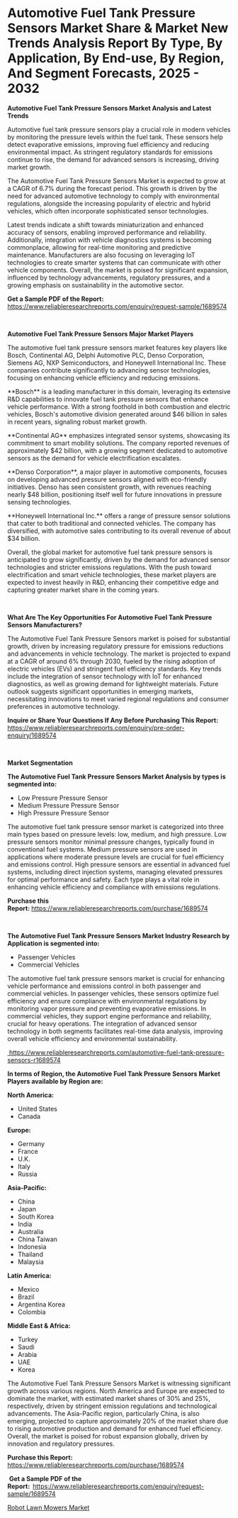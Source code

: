 <p><h1>Automotive Fuel Tank Pressure Sensors Market Share & Market New Trends Analysis Report By Type, By Application, By End-use, By Region, And Segment Forecasts, 2025 - 2032</h1></p><p><strong>Automotive Fuel Tank Pressure Sensors Market Analysis and Latest Trends</strong></p>
<p><p>Automotive fuel tank pressure sensors play a crucial role in modern vehicles by monitoring the pressure levels within the fuel tank. These sensors help detect evaporative emissions, improving fuel efficiency and reducing environmental impact. As stringent regulatory standards for emissions continue to rise, the demand for advanced sensors is increasing, driving market growth.</p><p>The Automotive Fuel Tank Pressure Sensors Market is expected to grow at a CAGR of 6.7% during the forecast period. This growth is driven by the need for advanced automotive technology to comply with environmental regulations, alongside the increasing popularity of electric and hybrid vehicles, which often incorporate sophisticated sensor technologies. </p><p>Latest trends indicate a shift towards miniaturization and enhanced accuracy of sensors, enabling improved performance and reliability. Additionally, integration with vehicle diagnostics systems is becoming commonplace, allowing for real-time monitoring and predictive maintenance. Manufacturers are also focusing on leveraging IoT technologies to create smarter systems that can communicate with other vehicle components. Overall, the market is poised for significant expansion, influenced by technology advancements, regulatory pressures, and a growing emphasis on sustainability in the automotive sector.</p></p>
<p><strong>Get a Sample PDF of the Report:&nbsp;</strong> <a href="https://www.reliableresearchreports.com/enquiry/request-sample/1689574?utm_campaign=3079&utm_medium=2&utm_source=Github&utm_content=ia&utm_term=26032025&utm_id=automotive-fuel-tank-pressure-sensors">https://www.reliableresearchreports.com/enquiry/request-sample/1689574</a></p>
<p>&nbsp;</p>
<p><strong>Automotive Fuel Tank Pressure Sensors Major Market Players</strong></p>
<p><p>The automotive fuel tank pressure sensors market features key players like Bosch, Continental AG, Delphi Automotive PLC, Denso Corporation, Siemens AG, NXP Semiconductors, and Honeywell International Inc. These companies contribute significantly to advancing sensor technologies, focusing on enhancing vehicle efficiency and reducing emissions.</p><p>**Bosch** is a leading manufacturer in this domain, leveraging its extensive R&D capabilities to innovate fuel tank pressure sensors that enhance vehicle performance. With a strong foothold in both combustion and electric vehicles, Bosch's automotive division generated around $46 billion in sales in recent years, signaling robust market growth.</p><p>**Continental AG** emphasizes integrated sensor systems, showcasing its commitment to smart mobility solutions. The company reported revenues of approximately $42 billion, with a growing segment dedicated to automotive sensors as the demand for vehicle electrification escalates.</p><p>**Denso Corporation**, a major player in automotive components, focuses on developing advanced pressure sensors aligned with eco-friendly initiatives. Denso has seen consistent growth, with revenues reaching nearly $48 billion, positioning itself well for future innovations in pressure sensing technologies.</p><p>**Honeywell International Inc.** offers a range of pressure sensor solutions that cater to both traditional and connected vehicles. The company has diversified, with automotive sales contributing to its overall revenue of about $34 billion.</p><p>Overall, the global market for automotive fuel tank pressure sensors is anticipated to grow significantly, driven by the demand for advanced sensor technologies and stricter emissions regulations. With the push toward electrification and smart vehicle technologies, these market players are expected to invest heavily in R&D, enhancing their competitive edge and capturing greater market share in the coming years.</p></p>
<p>&nbsp;</p>
<p><strong>What Are The Key Opportunities For Automotive Fuel Tank Pressure Sensors Manufacturers?</strong></p>
<p><p>The Automotive Fuel Tank Pressure Sensors market is poised for substantial growth, driven by increasing regulatory pressure for emissions reductions and advancements in vehicle technology. The market is projected to expand at a CAGR of around 6% through 2030, fueled by the rising adoption of electric vehicles (EVs) and stringent fuel efficiency standards. Key trends include the integration of sensor technology with IoT for enhanced diagnostics, as well as growing demand for lightweight materials. Future outlook suggests significant opportunities in emerging markets, necessitating innovations to meet varied regional regulations and consumer preferences in automotive technology.</p></p>
<p><strong>Inquire or Share Your Questions If Any Before Purchasing This Report:</strong> <a href="https://www.reliableresearchreports.com/enquiry/pre-order-enquiry/1689574?utm_campaign=3079&utm_medium=2&utm_source=Github&utm_content=ia&utm_term=26032025&utm_id=automotive-fuel-tank-pressure-sensors">https://www.reliableresearchreports.com/enquiry/pre-order-enquiry/1689574</a></p>
<p>&nbsp;</p>
<p><strong>Market Segmentation</strong></p>
<p><strong>The Automotive Fuel Tank Pressure Sensors Market Analysis by types is segmented into:</strong></p>
<p><ul><li>Low Pressure Pressure Sensor</li><li>Medium Pressure Pressure Sensor</li><li>High Pressure Pressure Sensor</li></ul></p>
<p><p>The automotive fuel tank pressure sensor market is categorized into three main types based on pressure levels: low, medium, and high pressure. Low pressure sensors monitor minimal pressure changes, typically found in conventional fuel systems. Medium pressure sensors are used in applications where moderate pressure levels are crucial for fuel efficiency and emissions control. High pressure sensors are essential in advanced fuel systems, including direct injection systems, managing elevated pressures for optimal performance and safety. Each type plays a vital role in enhancing vehicle efficiency and compliance with emissions regulations.</p></p>
<p><strong>Purchase this Report:&nbsp;</strong><a href="https://www.reliableresearchreports.com/purchase/1689574?utm_campaign=3079&utm_medium=2&utm_source=Github&utm_content=ia&utm_term=26032025&utm_id=automotive-fuel-tank-pressure-sensors">https://www.reliableresearchreports.com/purchase/1689574</a></p>
<p>&nbsp;</p>
<p><strong>The Automotive Fuel Tank Pressure Sensors Market Industry Research by Application is segmented into:</strong></p>
<p><ul><li>Passenger Vehicles</li><li>Commercial Vehicles</li></ul></p>
<p><p>The automotive fuel tank pressure sensors market is crucial for enhancing vehicle performance and emissions control in both passenger and commercial vehicles. In passenger vehicles, these sensors optimize fuel efficiency and ensure compliance with environmental regulations by monitoring vapor pressure and preventing evaporative emissions. In commercial vehicles, they support engine performance and reliability, crucial for heavy operations. The integration of advanced sensor technology in both segments facilitates real-time data analysis, improving overall vehicle efficiency and environmental sustainability.</p></p>
<p><a href="https://www.reliableresearchreports.com/automotive-fuel-tank-pressure-sensors-r1689574?utm_campaign=3079&utm_medium=2&utm_source=Github&utm_content=ia&utm_term=26032025&utm_id=automotive-fuel-tank-pressure-sensors">&nbsp;https://www.reliableresearchreports.com/automotive-fuel-tank-pressure-sensors-r1689574</a></p>
<p><strong>In terms of Region, the Automotive Fuel Tank Pressure Sensors Market Players available by Region are:</strong></p>
<p>
    <p> <strong> North America: </strong>
        <ul>
            <li>United States</li>
            <li>Canada</li>
        </ul>
        </p> 
    <p> <strong> Europe: </strong>
        <ul>
            <li>Germany</li>
            <li>France</li>
            <li>U.K.</li>
            <li>Italy</li>
            <li>Russia</li>
        </ul>
        </p> 
    <p> <strong> Asia-Pacific: </strong>
        <ul>
            <li>China</li>
            <li>Japan</li>
            <li>South Korea</li>
            <li>India</li>
            <li>Australia</li>
            <li>China Taiwan</li>
            <li>Indonesia</li>
            <li>Thailand</li>
            <li>Malaysia</li>
        </ul>
        </p> 
    <p> <strong> Latin America: </strong>
        <ul>
            <li>Mexico</li>
            <li>Brazil</li>
            <li>Argentina Korea</li>
            <li>Colombia</li>
        </ul>
        </p> 
    <p> <strong> Middle East & Africa: </strong>
        <ul>
            <li>Turkey</li>
            <li>Saudi</li>
            <li>Arabia</li>
            <li>UAE</li>
            <li>Korea</li>
        </ul>
    </p>
    </p>
<p><p>The Automotive Fuel Tank Pressure Sensors Market is witnessing significant growth across various regions. North America and Europe are expected to dominate the market, with estimated market shares of 30% and 25%, respectively, driven by stringent emission regulations and technological advancements. The Asia-Pacific region, particularly China, is also emerging, projected to capture approximately 20% of the market share due to rising automotive production and demand for enhanced fuel efficiency. Overall, the market is poised for robust expansion globally, driven by innovation and regulatory pressures.</p></p>
<p><strong>Purchase this Report: </strong><a href="https://www.reliableresearchreports.com/purchase/1689574?utm_campaign=3079&utm_medium=2&utm_source=Github&utm_content=ia&utm_term=26032025&utm_id=automotive-fuel-tank-pressure-sensors">https://www.reliableresearchreports.com/purchase/1689574</a></p>
<p>&nbsp;<strong>Get a Sample PDF of the Report:&nbsp;&nbsp;</strong><a href="https://www.reliableresearchreports.com/enquiry/request-sample/1689574?utm_campaign=3079&utm_medium=2&utm_source=Github&utm_content=ia&utm_term=26032025&utm_id=automotive-fuel-tank-pressure-sensors">https://www.reliableresearchreports.com/enquiry/request-sample/1689574</a></p>
<p><strong></strong></p>
<p><p><a href="https://github.com/memorirummy/Market-Research-Report-List-1/blob/main/robot-lawn-mowers-market.md?utm_campaign=3079&utm_medium=2&utm_source=Github&utm_content=ia&utm_term=26032025&utm_id=automotive-fuel-tank-pressure-sensors">Robot Lawn Mowers Market</a></p></p>